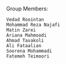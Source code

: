 Group Members:

    Vedad Roointan
    Mohammad Reza Najafi
    Matin Zarei
    Ariana Mahmoodi
    Ahmad Tavakoli
    Ali Fataalian
    Soorena Mohammadi
    Fatemeh Teimoori